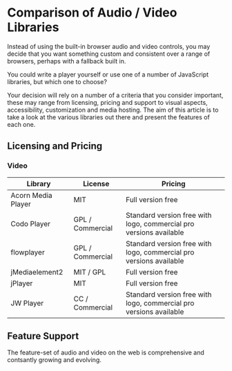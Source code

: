 Comparison of Audio / Video Libraries
=====================================

Instead of using the built-in browser audio and video controls, you may decide that you want something custom and consistent over a range of browsers, perhaps with a fallback built in.

You could write a player yourself or use one of a number of JavaScript libraries, but which one to choose?

Your decision will rely on a number of a criteria that you consider important, these may range from licensing, pricing and support to visual aspects, accessibility, customization and media hosting. The aim of this article is to take a look at the various libraries out there and present the features of each one.

Licensing and Pricing
---------------------

### Video

| Library                | License          | Pricing                                                               |
| ---------------------- | ---------------- | --------------------------------------------------------------------- |
| Acorn Media Player     | MIT              | Full version free                                                     |
| Codo Player            | GPL / Commercial | Standard version free with logo, commercial pro versions available    |
| flowplayer             | GPL / Commercial | Standard version free with logo, commercial pro versions available    |
| jMediaelement2         | MIT / GPL        | Full version free                                                     |
| jPlayer                | MIT              | Full version free                                                     |
| JW Player              | CC / Commercial  | Standard version free with logo, commercial pro versions available    |


Feature Support
---------------

The feature-set of audio and video on the web is comprehensive and contsantly growing and evolving.


